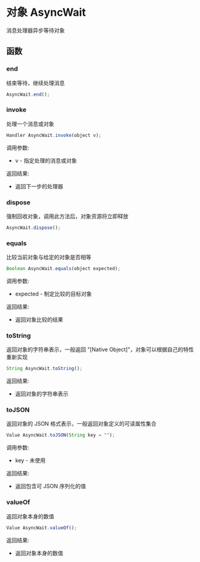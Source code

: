 # 对象 AsyncWait
消息处理器异步等待对象

## 函数
        
### end
结束等待，继续处理消息
```JavaScript
AsyncWait.end();
```

### invoke
处理一个消息或对象
```JavaScript
Handler AsyncWait.invoke(object v);
```

调用参数:
* v - 指定处理的消息或对象

返回结果:
* 返回下一步的处理器

### dispose
强制回收对象，调用此方法后，对象资源将立即释放
```JavaScript
AsyncWait.dispose();
```

### equals
比较当前对象与给定的对象是否相等
```JavaScript
Boolean AsyncWait.equals(object expected);
```

调用参数:
* expected - 制定比较的目标对象

返回结果:
* 返回对象比较的结果

### toString
返回对象的字符串表示，一般返回 &#34;[Native Object]&#34;，对象可以根据自己的特性重新实现
```JavaScript
String AsyncWait.toString();
```

返回结果:
* 返回对象的字符串表示

### toJSON
返回对象的 JSON 格式表示，一般返回对象定义的可读属性集合
```JavaScript
Value AsyncWait.toJSON(String key = "");
```

调用参数:
* key - 未使用

返回结果:
* 返回包含可 JSON 序列化的值

### valueOf
返回对象本身的数值
```JavaScript
Value AsyncWait.valueOf();
```

返回结果:
* 返回对象本身的数值

